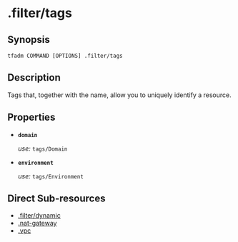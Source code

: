 # .filter/tags

## Synopsis

```
tfadm COMMAND [OPTIONS] .filter/tags
```

## Description

Tags that, together with the name, allow you to uniquely identify a resource.

## Properties

- **`domain`**

  *use:* `tags/Domain`

- **`environment`**

  *use:* `tags/Environment`

## Direct Sub-resources

- [.filter/dynamic](dynamic.md)
- [.nat-gateway](../.nat-gateway.md)
- [.vpc](../.vpc.md)
